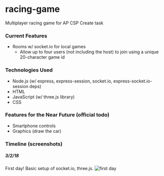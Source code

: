 # racing-game
Multiplayer racing game for AP CSP Create task

### Current Features
- Rooms w/ socket.io for local games
    - Allow up to four users (not including the host) to join using a unique 20-character game id

### Technologies Used
- Node.js (w/ express, express-session, socket.io, express-socket.io-session deps)
- HTML
- JavaScript (w/ three.js library)
- CSS

### Features for the Near Future (official todo)
- Smartphone controls
- Graphics (draw the car)

### Timeline (screenshots)

##### 3/2/18
First day! Basic setup of socket.io, three.js.
![first day][1]

[1]: http://imgur.com/EEHYOzSl.png

